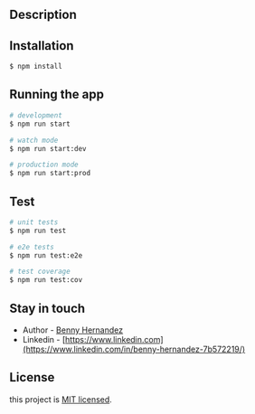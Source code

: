 ## Description

<!-- [Nest](https://github.com/nestjs/nest) framework TypeScript starter repository. -->

## Installation

```bash
$ npm install
```

## Running the app

```bash
# development
$ npm run start

# watch mode
$ npm run start:dev

# production mode
$ npm run start:prod
```

## Test

```bash
# unit tests
$ npm run test

# e2e tests
$ npm run test:e2e

# test coverage
$ npm run test:cov
```

## Stay in touch

- Author - [Benny Hernandez](https://bennyhernandez.com)
- Linkedin - [https://www.linkedin.com](https://www.linkedin.com/in/benny-hernandez-7b572219/)

## License

this project is [MIT licensed](LICENSE).

